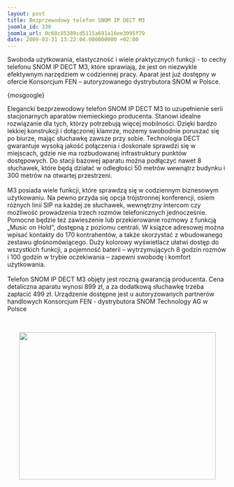 ```yaml
---
layout: post
title: Bezprzewodowy telefon SNOM IP DECT M3
joomla_id: 330
joomla_url: 0c68c85389cd5115a691a16ee3995f79
date: 2009-03-31 13:22:04.000000000 +02:00
---
```

Swoboda użytkowania, elastyczność i wiele praktycznych funkcji - to cechy telefonu SNOM IP DECT M3, kt&oacute;re sprawiają, że jest on niezwykle efektywnym narzędziem w codziennej pracy. Aparat jest już dostępny w ofercie Konsorcjum FEN &ndash; autoryzowanego dystrybutora SNOM w Polsce.<p>{mosgoogle}</p><p>Elegancki bezprzewodowy telefon SNOM IP DECT M3 to uzupełnienie serii stacjonarnych aparat&oacute;w niemieckiego producenta. Stanowi idealne rozwiązanie dla tych, kt&oacute;rzy potrzebują więcej mobilności. Dzięki bardzo lekkiej konstrukcji i dołączonej klamrze, możemy swobodnie poruszać się po biurze, mając słuchawkę zawsze przy sobie. Technologia DECT gwarantuje wysoką jakość połączenia i doskonale sprawdzi się w miejscach, gdzie nie ma rozbudowanej infrastruktury punkt&oacute;w dostępowych. Do stacji bazowej aparatu można podłączyć nawet 8 słuchawek, kt&oacute;re będą działać w odległości 50 metr&oacute;w wewnątrz budynku i 300 metr&oacute;w na otwartej przestrzeni.<br /><br />M3 posiada wiele funkcji, kt&oacute;re sprawdzą się w codziennym biznesowym użytkowaniu. Na pewno przyda się opcja tr&oacute;jstronnej konferencji, osiem r&oacute;żnych linii SIP na każdej ze słuchawek, wewnętrzny intercom czy możliwość prowadzenia trzech rozm&oacute;w telefonicznych jednocześnie. Pomocne będzie też zawieszenie lub przekierowanie rozmowy z funkcją &bdquo;Music on Hold&rdquo;, dostępną z poziomu centrali. W książce adresowej można wpisać kontakty do 170 kontrahent&oacute;w, a także skorzystać z wbudowanego zestawu głośnom&oacute;wiącego. Duży kolorowy wyświetlacz ułatwi dostęp do wszystkich funkcji, a pojemność baterii &ndash; wytrzymujących 8 godzin rozm&oacute;w i 100 godzin w trybie oczekiwania &ndash; zapewni swobodę i komfort użytkowania. <br /><br />Telefon SNOM IP DECT M3 objęty jest roczną gwarancją producenta. Cena detaliczna aparatu wynosi 899 zł, a za dodatkową słuchawkę trzeba zapłacić 499 zł. Urządzenie dostępne jest u autoryzowanych partner&oacute;w handlowych Konsorcjum FEN - dystrybutora SNOM Technology AG w Polsce</p><p>&nbsp;</p><div style="text-align: center"><img src="images/obrazy/snom_m3.jpg" alt=" " width="450" height="338" /></div> <br /><p>&nbsp;</p>
